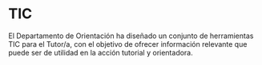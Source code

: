 # TIC
El Departamento de Orientación ha diseñado un conjunto de herramientas TIC para el Tutor/a, con el objetivo de ofrecer información relevante que puede ser de utilidad en la acción tutorial y orientadora. 
